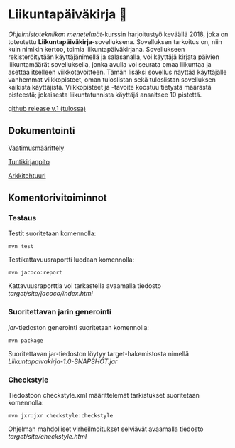  # Liikuntapäiväkirja :runner: #  
*Ohjelmistotekniikan menetelmät*-kurssin harjoitustyö keväällä 2018, joka on toteutettu **Liikuntapäiväkirja**-sovelluksena. Sovelluksen tarkoitus on, niin kuin nimikin kertoo, toimia liikuntapäiväkirjana. Sovellukseen rekisteröitytään käyttäjänimellä ja salasanalla, voi käyttäjä kirjata päivien liikuntamäärät sovelluksella, jonka avulla voi seurata omaa liikuntaa ja asettaa itselleen viikkotavoitteen. Tämän lisäksi sovellus näyttää käyttäjälle vanhemmat viikkopisteet, oman tuloslistan sekä tuloslistan sovelluksen kaikista käyttäjistä. Viikkopisteet ja -tavoite koostuu tietystä määrästä pisteestä; jokaisesta liikuntatunnista käyttäjä ansaitsee 10 pistettä.

[github release v.1 (tulossa)](https://github.com/elgecaro/otm-harjoitustyo/releases)

## Dokumentointi ##
[Vaatimusmäärittely](https://github.com/elgecaro/otm-harjoitustyo/blob/master/dokumentointi/vaatimusmaarittely.md)

[Tuntikirjanpito](https://github.com/elgecaro/otm-harjoitustyo/blob/master/dokumentointi/tuntikirjanpito.md)

[Arkkitehtuuri](https://github.com/elgecaro/otm-harjoitustyo/blob/master/dokumentointi/arkkitehtuuri.md)


## Komentorivitoiminnot ##
### Testaus ###
Testit suoritetaan komennolla:
```
mvn test
```
Testikattavuusraportti luodaan komennolla: 
```
mvn jacoco:report
```
Kattavuusraporttia voi tarkastella avaamalla tiedosto *target/site/jacoco/index.html*

### Suoritettavan jarin generointi ###
*jar*-tiedoston generointi suoritetaan komennolla:
```
mvn package
```
Suoritettavan jar-tiedoston löytyy target-hakemistosta nimellä *Liikuntapaivakirja-1.0-SNAPSHOT.jar*

### Checkstyle ###

Tiedostoon checkstyle.xml määrittelemät tarkistukset suoritetaan komennolla: 
```
mvn jxr:jxr checkstyle:checkstyle
```
Ohjelman mahdolliset virheilmoitukset selviävät avaamalla tiedosto *target/site/checkstyle.html*

